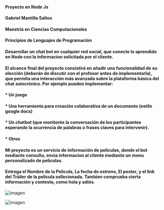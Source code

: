 #### Proyecto en Node Js
#### Gabriel Mantilla Saltos
#### Maestría en Ciencias Computacionales
#### Principios de Lenguajes de Programación

#### Desarrollar un chat bot en cualquier red social, que conecte lo aprendido en Node con la informacion solicitada por el cliente.
#### El alcance final del proyecto consistirá en añadir una funcionalidad de su elección (deberán de discutir con el profesor antes de implementarla), que permita una interacción más avanzada sobre la plataforma básica del chat asincrónico. Por ejemplo pueden implementar:

#### * Un juego
#### * Una herramienta para creación colaborativa de un documento (estilo google docs)
#### * Un chatbot (que monitorée la conversación de los participantes esperando la ocurrencia de palabras o frases claves para intervenir).
#### * Otros

#### Mi proyecto es un servicio de información de peliculas, donde el bot mediante consulta, envia informacion al cliente mediante un menu personalizado de peliculas. 
#### Entrega el Nombre de la Pelicula, La fecha de estreno, El poster, y el link del Tráiler de la pelicula sellecionada. Tambien comprueba cierta información y contesta, como hola y adiós. 

![imagen](https://user-images.githubusercontent.com/36687480/132099870-69572495-51a6-4044-bf48-2457573c48a3.png)

![imagen](https://user-images.githubusercontent.com/36687480/132099882-65a91a63-dc62-4447-91a0-6a8a2fb927ce.png)


